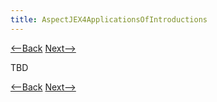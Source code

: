 ```yaml
---
title: AspectJEX4ApplicationsOfIntroductions
---
```

[<--Back](AspectJEX4AssignmentApplications) [Next-->](AspectJEX4AssignmentIssues)

TBD

[<--Back](AspectJEX4AssignmentApplications) [Next-->](AspectJEX4AssignmentIssues)
